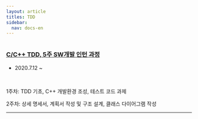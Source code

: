 ```yaml
---
layout: article
titles: TDD
sidebar:
  nav: docs-en
---
```


<img class="image image--xl" src=""/>

### [C/C++ TDD, 5주 SW개발 인턴 과정](https://comento.kr/edu/schedule/1355)
+ 2020.7.12 ~

​    

1주차: TDD 기초, C++ 개발환경 조성, 테스트 코드 과제

2주차: 상세 명세서, 계획서 작성 및 구조 설계, 클래스 다이어그램 작성

  

---